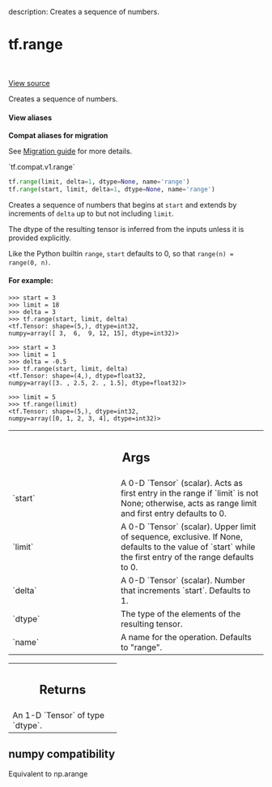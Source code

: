 description: Creates a sequence of numbers.

<div itemscope itemtype="http://developers.google.com/ReferenceObject">
<meta itemprop="name" content="tf.range" />
<meta itemprop="path" content="Stable" />
</div>

# tf.range

<!-- Insert buttons and diff -->

<table class="tfo-notebook-buttons tfo-api nocontent" align="left">

</table>

<a target="_blank" href="/code/stable/tensorflow/python/ops/math_ops.py">View source</a>



Creates a sequence of numbers.

<section class="expandable">
  <h4 class="showalways">View aliases</h4>
  <p>
<b>Compat aliases for migration</b>
<p>See
<a href="https://www.tensorflow.org/guide/migrate">Migration guide</a> for
more details.</p>
<p>`tf.compat.v1.range`</p>
</p>
</section>


```python
tf.range(limit, delta=1, dtype=None, name='range')
tf.range(start, limit, delta=1, dtype=None, name='range')
```


<!-- Placeholder for "Used in" -->

Creates a sequence of numbers that begins at `start` and extends by
increments of `delta` up to but not including `limit`.

The dtype of the resulting tensor is inferred from the inputs unless
it is provided explicitly.

Like the Python builtin `range`, `start` defaults to 0, so that
`range(n) = range(0, n)`.

#### For example:



```
>>> start = 3
>>> limit = 18
>>> delta = 3
>>> tf.range(start, limit, delta)
<tf.Tensor: shape=(5,), dtype=int32,
numpy=array([ 3,  6,  9, 12, 15], dtype=int32)>
```

```
>>> start = 3
>>> limit = 1
>>> delta = -0.5
>>> tf.range(start, limit, delta)
<tf.Tensor: shape=(4,), dtype=float32,
numpy=array([3. , 2.5, 2. , 1.5], dtype=float32)>
```

```
>>> limit = 5
>>> tf.range(limit)
<tf.Tensor: shape=(5,), dtype=int32,
numpy=array([0, 1, 2, 3, 4], dtype=int32)>
```

<!-- Tabular view -->
 <table class="responsive fixed orange">
<colgroup><col width="214px"><col></colgroup>
<tr><th colspan="2"><h2 class="add-link">Args</h2></th></tr>

<tr>
<td>
`start`
</td>
<td>
A 0-D `Tensor` (scalar). Acts as first entry in the range if `limit`
is not None; otherwise, acts as range limit and first entry defaults to 0.
</td>
</tr><tr>
<td>
`limit`
</td>
<td>
A 0-D `Tensor` (scalar). Upper limit of sequence, exclusive. If None,
defaults to the value of `start` while the first entry of the range
defaults to 0.
</td>
</tr><tr>
<td>
`delta`
</td>
<td>
A 0-D `Tensor` (scalar). Number that increments `start`. Defaults to
1.
</td>
</tr><tr>
<td>
`dtype`
</td>
<td>
The type of the elements of the resulting tensor.
</td>
</tr><tr>
<td>
`name`
</td>
<td>
A name for the operation. Defaults to "range".
</td>
</tr>
</table>



<!-- Tabular view -->
 <table class="responsive fixed orange">
<colgroup><col width="214px"><col></colgroup>
<tr><th colspan="2"><h2 class="add-link">Returns</h2></th></tr>
<tr class="alt">
<td colspan="2">
An 1-D `Tensor` of type `dtype`.
</td>
</tr>

</table>




 <section><devsite-expandable expanded>
 <h2 class="showalways">numpy compatibility</h2>

Equivalent to np.arange


 </devsite-expandable></section>

